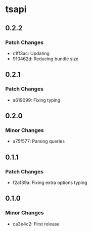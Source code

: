 # tsapi

## 0.2.2

### Patch Changes

- c1ff3ac: Updating
- 910462d: Reducing bundle size

## 0.2.1

### Patch Changes

- a619099: Fixing typing

## 0.2.0

### Minor Changes

- a75f577: Parsing queries

## 0.1.1

### Patch Changes

- f2a139a: Fixing extra options typing

## 0.1.0

### Minor Changes

- ca3e4c2: First release
